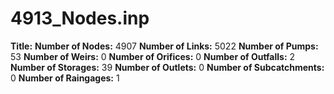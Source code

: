 # 4913_Nodes.inp
**Title:** 
**Number of Nodes:** 4907
**Number of Links:** 5022
**Number of Pumps:** 53
**Number of Weirs:** 0
**Number of Orifices:** 0
**Number of Outfalls:** 2
**Number of Storages:** 39
**Number of Outlets:** 0
**Number of Subcatchments:** 0
**Number of Raingages:** 1
